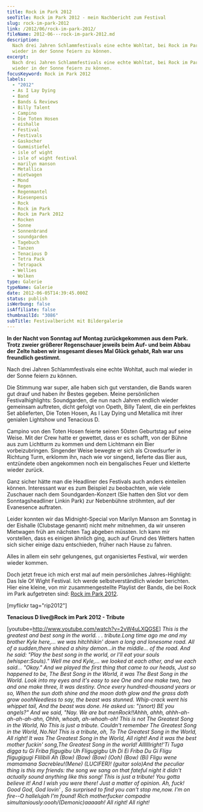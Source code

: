 ```yaml
---
title: Rock im Park 2012
seoTitle: Rock im Park 2012 - mein Nachbericht zum Festival
slug: rock-im-park-2012
link: /2012/06/rock-im-park-2012/
fileName: 2012-06---rock-im-park-2012.md
description:
  Nach drei Jahren Schlammfestivals eine echte Wohltat, bei Rock im Park mal
  wieder in der Sonne feiern zu können.
excerpt:
  Nach drei Jahren Schlammfestivals eine echte Wohltat, bei Rock im Park mal
  wieder in der Sonne feiern zu können.
focusKeyword: Rock im Park 2012
labels:
  - "2012"
  - As I Lay Dying
  - Band
  - Bands & Reviews
  - Billy Talent
  - Campino
  - Die Toten Hosen
  - eishalle
  - Festival
  - Festivals
  - Gaskocher
  - Gummistiefel
  - isle of wight
  - isle of wight festival
  - marilyn manson
  - Metallica
  - mietwagen
  - Mond
  - Regen
  - Regenmantel
  - Riesenpenis
  - Rock
  - Rock im Park
  - Rock im Park 2012
  - Rocken
  - Sonne
  - Sonnenbrand
  - soundgarden
  - Tagebuch
  - Tanzen
  - Tenacious D
  - Tetra Pack
  - Tetrapack
  - Wellies
  - Wolken
type: Galerie
typeName: Galerie
date: 2012-06-05T14:39:45.000Z
status: publish
isWerbung: false
isAffiliate: false
thumbnailId: "3086"
subTitle: Festivalbericht mit Bildergalerie
---
```


<strong>In der Nacht von Sonntag auf Montag zurückgekommen aus dem Park. Trotz
zweier größerer Regenschauer jeweils beim Auf- und beim Abbau der Zelte haben
wir insgesamt dieses Mal Glück gehabt, Rah war uns freundlich gestimmt.
</strong>

Nach drei Jahren Schlammfestivals eine echte Wohltat, auch mal wieder in der
Sonne feiern zu können.

Die Stimmung war super, alle haben sich gut verstanden, die Bands waren gut
drauf und haben ihr Bestes gegeben. Meine persönlichen Festivalhighlights:
Soundgarden, die nun nach Jahren endlich wieder gemeinsam auftreten, dicht
gefolgt von Opeth, Billy Talent, die ein perfektes Set ablieferten, Die Toten
Hosen, As I Lay Dying und Metallica mit ihrer genialen Lightshow und Tenacious
D.

Campino von den Toten Hosen feierte seinen 50sten Geburtstag auf seine Weise.
Mit der Crew hatte er gewettet, dass er es schafft, von der Bühne aus zum
Lichtturm zu kommen und dem Lichtmann ein Bier vorbeizubringen. Singender Weise
bewegte er sich als Crowdsurfer in Richtung Turm, erklomm ihn, nach wie vor
singend, lieferte das Bier aus, entzündete oben angekommen noch ein bengalisches
Feuer und kletterte wieder zurück.

Ganz sicher hätte man die Headliner des Festivals auch anders einteilen können.
Interessant war es zum Beispiel zu beobachten, wie viele Zuschauer nach dem
Soundgarden-Konzert (Sie hatten den Slot vor dem Sonntagsheadliner Linkin Park)
zur Nebenbühne ströhmten, auf der Evanesence auftraten.

Leider konnten wir das Midnight-Special von Marilyn Manson am Sonntag in der
Eishalle (Clubstage genannt) nicht mehr mitnehmen, da wir unseren Mietwagen früh
am nächsten Tag abgeben müssten. Ich kann mir vorstellen, dass es einigen
ähnlich ging, auch auf Grund des Wetters hatten sich sicher einige dazu
entschieden, früher nach Hause zu fahren.

Alles in allem ein sehr gelungenes, gut organisiertes Festival, wir werden
wieder kommen.

Doch jetzt freue ich mich erst mal auf mein persönliches Jahres-Highlight: Das
Isle Of Wight Festival. Ich werde selbstverständlich wieder berichten. Hier eine
kleine, von mir zusammengestellte Playlist der Bands, die bei Rock im Park
aufgetreten sind:
[Rock im Park 2012](http://open.spotify.com/user/1121757456/playlist/1F3w3FUQBVoEwYoKRV0Cv6).

[myflickr tag="rip2012"]

<strong>Tenacious D live@Rock im Park 2012 - Tribute</strong>

[youtube=http://www.youtube.com/watch?v=2vW4uLXQGSE] <em>This is the greatest
and best song in the world. . . tribute.</em><em>Long time ago me and my brother
Kyle here,... </em><em>we was hitchhikin' down a long and lonesome road.
</em><em>All of a sudden,</em><em>there shined a shiny demon...</em><em>in the
middle... </em><em>of the road. </em><em>And he said: </em><em>"Play the best
song in the world, </em><em>or I'll eat your souls (whisper:Souls)."
</em><em>Well me and Kyle,... we looked at each other, </em><em>and we each
said... </em><em>"Okay." </em><em>And we played the first thing that came to our
heads, </em><em>Just so happened to be, </em><em>The Best Song in the World,
</em><em>it was The Best Song in the World. </em><em>Look into my eyes and it's
easy to see </em><em>One and one make two, </em><em>two and one make three,
</em><em>It was destiny. </em><em>Once every hundred-thousand years or so,
</em><em>When the sun doth shine and the moon doth glow </em><em>and the grass
doth grow oooh</em><em>Needless to say, </em><em>the beast was stunned.
</em><em>Whip-crack went his whippet tail, </em><em>And the beast was done.
</em><em>He asked us: </em><em>"(snort) BE you angels?" </em><em>And we said,
</em><em>"Nay. </em><em>We are but men</em><em>Rock!!</em><em>Ahhh, ahhh,
ahhh-ah-ah-ah-ah-ahn, </em><em>Ohhh, whoah, ah-whoah-oh! </em><em>This is not
The Greatest Song in the World, No </em><em>This is just a tribute.
</em><em>Couldn't remember The Greatest Song in the World, No.</em><em>No!
</em><em>This is a tribute, oh, </em><em>To The Greatest Song in the World,
</em><em>All right! </em><em>It was The Greatest Song in the World, </em><em>All
right! </em><em>And it was the best mother fuckin' song,</em><em>The Greatest
Song in the world! </em><em>Allllllright!</em><em>'Ti Tuga digga tu Gi Friba
fligugibu Uh Fligugigbu Uh Di Ei Friba Du Gi Fligu fligugigugi Flilibili Ah
</em><em>(Bow) (Bow) (Bow) (Ooh) (Bow) (Bi) </em><em>Fligu wene mamamana
Sacrebleu!</em><em>(Mene) (LUCIFER)! </em><em>(guitar solo)</em><em>And the
peculiar thing is this my friends: </em><em>the song we sang on that fateful
night it didn't actually sound </em><em>anything like this song! </em><em>This
is just a tribute! </em><em>You gotta believe it! </em><em>And I wish you were
there! </em><em>Just a matter of opinion. </em><em>Ah, fuck! </em><em>Good God,
God lovin' , </em><em>So surprised to find you can't stop me,now. </em><em>I'm
on fire--</em><em>O hallelujah I'm found! Rich motherfucker compadre
simultaniously:oooh/(Demonic)aaaaah! </em><em>All right! </em><em>All
right!</em>

&nbsp;
